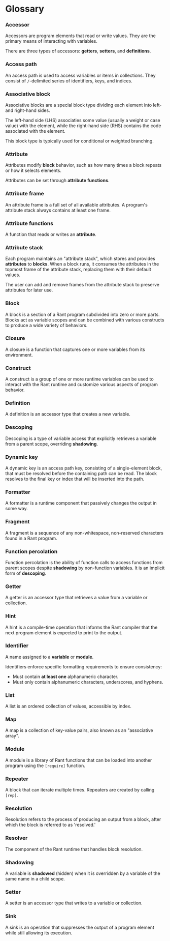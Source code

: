 # Glossary

### Accessor

Accessors are program elements that read or write values. They are the primary means of interacting with variables.

There are three types of accessors: **getters**, **setters**, and **definitions**.

### Access path

An access path is used to access variables or items in collections. They consist of `/`-delimited series of identifiers, keys, and indices. 

### Associative block

Associative blocks are a special block type dividing each element into left- and right-hand sides.

The left-hand side (LHS) associaties some value (usually a weight or case value) with the element, 
while the right-hand side (RHS) contains the code associated with the element.

This block type is typically used for conditional or weighted branching.

### Attribute

Attributes modify **block** behavior, such as how many times a block repeats or how it selects elements.

Attributes can be set through **attribute functions**.

### Attribute frame

An attribute frame is a full set of all available attributes. A program's attribute stack always contains at least one frame.

### Attribute functions

A function that reads or writes an **attribute**.

### Attribute stack

Each program maintains an "attribute stack", which stores and provides **attributes** to **blocks**.
When a block runs, it consumes the attributes in the topmost frame of the attribute stack, replacing them with their default values.

The user can add and remove frames from the attribute stack to preserve attributes for later use.

### Block

A block is a section of a Rant program subdivided into zero or more parts.
Blocks act as variable scopes and can be combined with various constructs to produce a wide variety of behaviors.

### Closure

A closure is a function that captures one or more variables from its environment.

### Construct

A construct is a group of one or more runtime variables can be used to interact with the Rant runtime 
and customize various aspects of program behavior.

### Definition

A definition is an accessor type that creates a new variable.

### Descoping

Descoping is a type of variable access that explicitly retrieves a variable from a parent scope, overriding **shadowing**.

### Dynamic key

A dynamic key is an access path key, consisting of a single-element block, that must be resolved before the containing path can be read. 
The block resolves to the final key or index that will be inserted into the path.

### Formatter

A formatter is a runtime component that passively changes the output in some way.

### Fragment

A fragment is a sequence of any non-whitespace, non-reserved characters found in a Rant program.

### Function percolation

Function percolation is the ability of function calls to access functions from parent scopes despite **shadowing** by non-function variables.
It is an implicit form of **descoping**.

### Getter

A getter is an accessor type that retrieves a value from a variable or collection.

### Hint

A hint is a compile-time operation that informs the Rant compiler that the next program element is expected to print to the output.

### Identifier

A name assigned to a **variable** or **module**.

Identifiers enforce specific formatting requirements to ensure consistency:

* Must contain **at least one** alphanumeric character.
* Must only contain alphanumeric characters, underscores, and hyphens.

### List

A list is an ordered collection of values, accessible by index.

### Map

A map is a collection of key-value pairs, also known as an "associative array".

### Module

A module is a library of Rant functions that can be loaded into another program using the `[require]` function.

### Repeater

A block that can iterate multiple times. Repeaters are created by calling `[rep]`.

### Resolution

Resolution refers to the process of producing an output from a block, after which the block is referred to as 'resolved.' 

### Resolver

The component of the Rant runtime that handles block resolution.

### Shadowing

A variable is **shadowed** (hidden) when it is overridden by a variable of the same name in a child scope.

### Setter

A setter is an accessor type that writes to a variable or collection.

### Sink

A sink is an operation that suppresses the output of a program element while still allowing its execution.